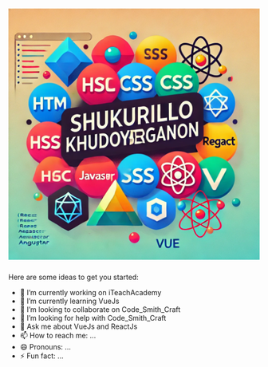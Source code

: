 
<h1 align="center">
  <img src="https://raw.githubusercontent.com/CodeOrchestrator/CodeOrchestrator/main/images/me.webp" alt="Shukurillo Khudoyberganov" />
</h1>

Here are some ideas to get you started:

- 🔭 I’m currently working on iTeachAcademy
- 🌱 I’m currently learning VueJs
- 👯 I’m looking to collaborate on Code_Smith_Craft
- 🤔 I’m looking for help with Code_Smith_Craft
- 💬 Ask me about VueJs and ReactJs
- 📫 How to reach me: ...
- 😄 Pronouns: ...
- ⚡ Fun fact: ...

